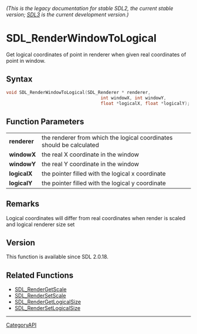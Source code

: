 ###### (This is the legacy documentation for stable SDL2, the current stable version; [SDL3](https://wiki.libsdl.org/SDL3/) is the current development version.)
# SDL_RenderWindowToLogical

Get logical coordinates of point in renderer when given real coordinates of point in window.

## Syntax

```c
void SDL_RenderWindowToLogical(SDL_Renderer * renderer,
                                    int windowX, int windowY,
                                    float *logicalX, float *logicalY);

```

## Function Parameters

|                  |                                                                      |
| ---------------- | -------------------------------------------------------------------- |
| **renderer**     | the renderer from which the logical coordinates should be calculated |
| **windowX**      | the real X coordinate in the window                                  |
| **windowY**      | the real Y coordinate in the window                                  |
| **logicalX**     | the pointer filled with the logical x coordinate                     |
| **logicalY**     | the pointer filled with the logical y coordinate                     |

## Remarks

Logical coordinates will differ from real coordinates when render is scaled
and logical renderer size set

## Version

This function is available since SDL 2.0.18.

## Related Functions

* [SDL_RenderGetScale](SDL_RenderGetScale.md)
* [SDL_RenderSetScale](SDL_RenderSetScale.md)
* [SDL_RenderGetLogicalSize](SDL_RenderGetLogicalSize.md)
* [SDL_RenderSetLogicalSize](SDL_RenderSetLogicalSize.md)

----
[CategoryAPI](CategoryAPI.md)
